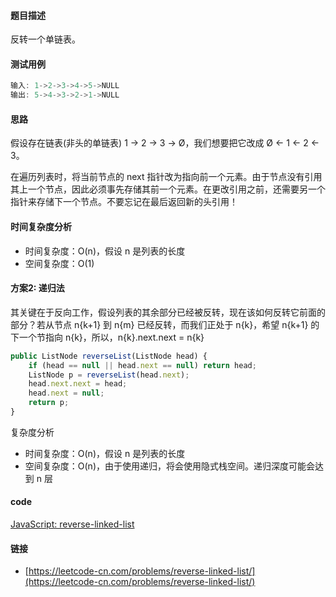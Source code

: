 #### 题目描述
反转一个单链表。

#### 测试用例
```js
输入: 1->2->3->4->5->NULL
输出: 5->4->3->2->1->NULL
```

#### 思路
假设存在链表(非头的单链表) 1 → 2 → 3 → Ø，我们想要把它改成 Ø ← 1 ← 2 ← 3。

在遍历列表时，将当前节点的 next 指针改为指向前一个元素。由于节点没有引用其上一个节点，因此必须事先存储其前一个元素。在更改引用之前，还需要另一个指针来存储下一个节点。不要忘记在最后返回新的头引用！

#### 时间复杂度分析
- 时间复杂度：O(n)，假设 n 是列表的长度
- 空间复杂度：O(1)

#### 方案2: 递归法
其关键在于反向工作，假设列表的其余部分已经被反转，现在该如何反转它前面的部分？若从节点 n{k+1} 到 n{m} 已经反转，而我们正处于 n{k}，希望 n{k+1} 的下一个节指向 n{k}，所以，n{k}.next.next = n{k}
​
```js
public ListNode reverseList(ListNode head) {
    if (head == null || head.next == null) return head;
    ListNode p = reverseList(head.next);
    head.next.next = head;
    head.next = null;
    return p;
}
```

复杂度分析
- 时间复杂度：O(n)，假设 n 是列表的长度
- 空间复杂度：O(n)，由于使用递归，将会使用隐式栈空间。递归深度可能会达到 n 层

#### code
[JavaScript: reverse-linked-list](../code/JavaScript/reverse-linked-list.js)

#### 链接
- [https://leetcode-cn.com/problems/reverse-linked-list/](https://leetcode-cn.com/problems/reverse-linked-list/)

